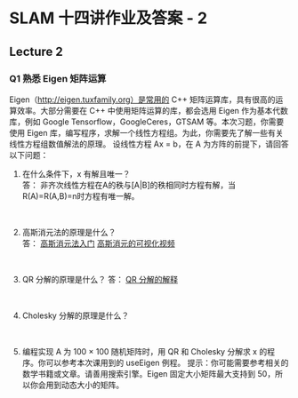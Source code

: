 
# SLAM 十四讲作业及答案 - 2

## Lecture 2

### Q1 熟悉 Eigen 矩阵运算

Eigen（http://eigen.tuxfamily.org）是常⽤的 C++ 矩阵运算库，具有很⾼的运算效率。⼤部分需要在 C++ 中使⽤矩阵运算的库，都会选⽤ Eigen 作为基本代数库，例如 Google Tensorflow，GoogleCeres，GTSAM 等。本次习题，你需要使⽤ Eigen 库，编写程序，求解⼀个线性⽅程组。为此，你需要先了解⼀些有关线性⽅程组数值解法的原理。
设线性⽅程 Ax = b，在 A 为⽅阵的前提下，请回答以下问题：
1. 在什么条件下，x 有解且唯⼀？     
答： 
非齐次线性方程在A的秩与[A|B]的秩相同时方程有解，当R(A)=R(A,B)=n时方程有唯一解。
<br>

2. ⾼斯消元法的原理是什么？         
答：
[高斯消元法入门](https://blog.csdn.net/pengwill97/article/details/77200372)
[高斯消元的可视化视频](https://www.bilibili.com/video/BV1Ub411U767?from=search&seid=11274721862767203625&spm_id_from=333.337.0.0)
<br>

3. QR 分解的原理是什么？
答：
[QR 分解的解释](https://zhuanlan.zhihu.com/p/84415000)
<br>

4. Cholesky 分解的原理是什么？
<br>

5. 编程实现 A 为 100 × 100 随机矩阵时，⽤ QR 和 Cholesky 分解求 x 的程序。你可以参考本次课⽤到的 useEigen 例程。
提⽰：你可能需要参考相关的数学书籍或⽂章。请善⽤搜索引擎。Eigen 固定⼤⼩矩阵最⼤⽀持到 50，所以你会⽤到动态⼤⼩的矩阵。


